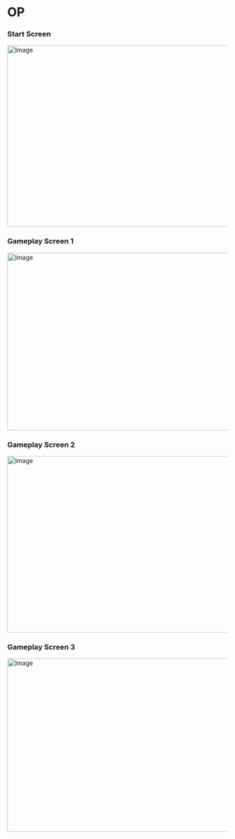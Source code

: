 # OP 
### Start Screen
<img width="741" height="415" alt="Image" src="https://github.com/user-attachments/assets/47adc871-b022-471b-9d65-d0a7b4cd2895" />

 <br>
 
 ### Gameplay Screen 1

<img width="721" height="406" alt="Image" src="https://github.com/user-attachments/assets/36f0046c-bff3-47c6-92da-0d56dc57a719" />

<br>

### Gameplay Screen 2

<img width="722" height="404" alt="Image" src="https://github.com/user-attachments/assets/22581bea-2015-42fc-ad71-40f1bea73606" />

<br>

### Gameplay Screen 3

<img width="728" height="397" alt="Image" src="https://github.com/user-attachments/assets/c9f46082-d061-46d4-b342-66552eb1c929" />
